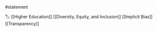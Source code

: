 #statement 

🏷 [[Higher Education]] [[Diversity, Equity, and Inclusion]] [[Implicit Bias]] [[Transparency]]